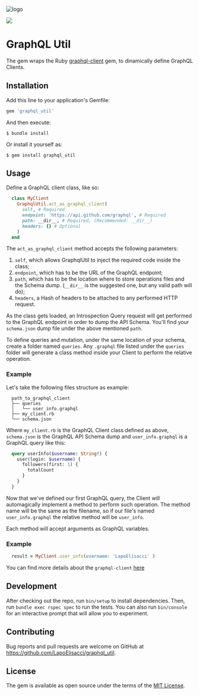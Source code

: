 ![logo](https://user-images.githubusercontent.com/50866745/138700181-01b54097-b19c-4655-b032-237c1a77a1fb.png)

![](https://img.shields.io/badge/Ruby-CC342D?style=for-the-badge&logo=ruby&logoColor=white)
# GraphQL Util

The gem wraps the Ruby [graphql-client](https://github.com/github/graphql-client) gem, to dinamically define GraphQL Clients.

## Installation

Add this line to your application's Gemfile:

```ruby
gem 'graphql_util'
```

And then execute:

    $ bundle install

Or install it yourself as:

    $ gem install graphql_util

## Usage

Define a GraphQL client class, like so:

```Ruby
  class MyClient
    GraphqlUtil.act_as_graphql_client(
      self, # Required
      endpoint: 'https://api.github.com/graphql', # Required
      path: __dir__, # Required, (Recommended: __dir__)
      headers: {} # Optional
    )
  end
```

The `act_as_graphql_client` method accepts the following parameters:

1. `self`, which allows GraphqlUtil to inject the required code inside the class;
2. `endpoint`, which has to be the URL of the GraphQL endpoint;
3. `path`, which has to be the location where to store operations files and the Schema dump. (`__dir__` is the suggested one, but any valid path will do);
4. `headers`, a Hash of headers to be attached to any performed HTTP request.

As the class gets loaded, an Introspection Query request will get performed to the GraphQL endpoint in order to dump the API Schema.
You'll find your `schema.json` dump file under the above mentioned `path`.

To define queries and mutation, under the same location of your schema, create a folder named `queries`.
Any `.graphql` file listed under the `queries` folder will generate a class method inside your Client to perform the relative operation.

### Example

Let's take the following files structure as example:

```code
  path_to_graphql_client
  ├── queries
  │   └── user_info.graphql
  ├── my_client.rb
  └── schema.json
```

Where `my_client.rb` is the GraphQL Client class defined as above, `schema.json` is the GraphQL API Schema dump and `user_info.graphql` is a GraphQL query like this:

```GraphQL
  query userInfo($username: String!) {
    user(login: $username) {
      followers(first: 1) {
        totalCount
      }
    }
  }
```

Now that we've defined our first GraphQL query, the Client will automagically implement a method to perform such operation.
The method name will be the same as the filename, so if our file's named `user_info.graphql` the relative method will be `user_info`.

Each method will accept arguments as GraphQL variables.

### Example

```Ruby
  result = MyClient.user_info(username: 'LapoElisacci' )
```

You can find more details about the `graphql-client` [here](https://github.com/github/graphql-client)

## Development

After checking out the repo, run `bin/setup` to install dependencies. Then, run `bundle exec rspec spec` to run the tests. You can also run `bin/console` for an interactive prompt that will allow you to experiment.

## Contributing

Bug reports and pull requests are welcome on GitHub at https://github.com/LapoElisacci/graphql_util.

## License

The gem is available as open source under the terms of the [MIT License](https://opensource.org/licenses/MIT).
